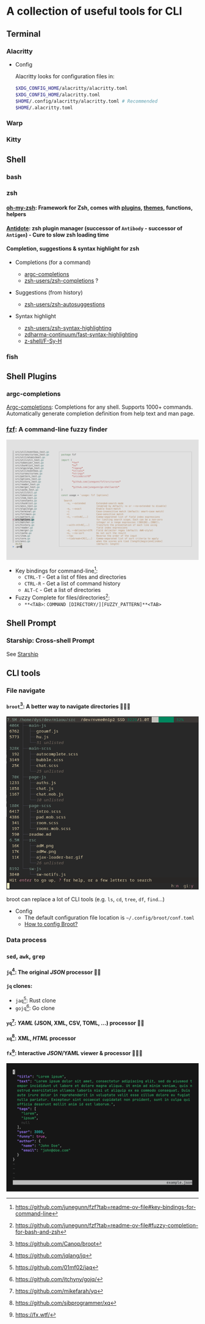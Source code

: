 # A collection of useful tools for CLI

## Terminal

### Alacritty

- Config

  Alacritty looks for configuration files in:

  ```bash
  $XDG_CONFIG_HOME/alacritty/alacritty.toml
  $XDG_CONFIG_HOME/alacritty.toml
  $HOME/.config/alacritty/alacritty.toml # Recommended
  $HOME/.alacritty.toml
  ```

### Warp

### Kitty

## Shell

### bash

### zsh

#### [oh-my-zsh][oh-my-zsh]: Framework for Zsh, comes with [plugins][on-my-zsh-plugins], [themes][oh-my-zsh-themes], functions, helpers

#### [Antidote][Antidote]: zsh plugin manager (successor of `Antibody` - successor of `Antigen`) - Cure to slow zsh loading time

#### Completion, suggestions & syntax highlight for zsh

- Completions (for a command)

  - [argc-completions](#argc-completions)
  - [zsh-users/zsh-completions][zsh-users/zsh-completions] ?

- Suggestions (from history)

  - [zsh-users/zsh-autosuggestions][zsh-users/zsh-autosuggestions]

- Syntax highlight
  - [zsh-users/zsh-syntax-highlighting][zsh-users/zsh-syntax-highlighting]
  - [zdharma-continuum/fast-syntax-highlighting][zdharma-continuum/fast-syntax-highlighting]
  - [z-shell/F-Sy-H][z-shell/F-Sy-H]

### fish

## Shell Plugins

### argc-completions

[Argc-completions][argc-completions]: Completions for any shell. Supports 1000+ commands. Automatically generate completion definition from help text and man page.

### [fzf][fzf]: A command-line fuzzy finder

![fzf](images/fzf-preview.png)

- Key bindings for command-line[^fzf-key-bindings]:
  - `CTRL-T` - Get a list of files and directories
  - `CTRL-R` - Get a list of command history
  - `ALT-C` - Get a list of directories
- Fuzzy Complete for files/directories[^fzf-fuzzy-completion]:
  - `**<TAB>`: `COMMAND [DIRECTORY/][FUZZY_PATTERN]**<TAB>`

## Shell Prompt

### Starship: Cross-shell Prompt

See [Starship](./starship.md)

## CLI tools

### File navigate

#### `broot`[^broot]: A better way to navigate directories 🌟🌟🌟

![broot](/images/broot-preview.png)

broot can replace a lot of CLI tools (e.g. `ls`, `cd`, `tree`, `df`, `find`...)

- Config
  - The default configuration file location is `~/.config/broot/conf.toml`
  - [How to config Broot?](https://dystroy.org/broot/conf_file/)

### Data process

### `sed`, `awk`, `grep`

#### `jq`[^jq]: The original _JSON_ processor 🌟🌟

#### `jq` clones:

- `jaq`[^jaq]: Rust clone
- `gojq`[^gojq]: Go clone

#### `yq`[^yq]: _YAML_ (JSON, XML, CSV, TOML, ...) processor 🌟🌟

#### `xq`[^xq]: XML, _HTML_ processor

#### `fx`[^fx]: Interactive _JSON_/YAML viewer & processor 🌟🌟🌟

![fx](/images/fx-preview.gif)

[^broot]: <https://github.com/Canop/broot>
[^jq]: https://github.com/jqlang/jq
[^jaq]: https://github.com/01mf02/jaq
[^gojq]: https://github.com/itchyny/gojq/
[^yq]: https://github.com/mikefarah/yq
[^xq]: https://github.com/sibprogrammer/xq
[^fx]: https://fx.wtf/

[oh-my-zsh]: https://ohmyz.sh/
[on-my-zsh-plugins]: https://github.com/ohmyzsh/ohmyzsh/wiki/Plugins
[oh-my-zsh-themes]: https://github.com/ohmyzsh/ohmyzsh/wiki/Themes
[Antidote]: https://github.com/mattmc3/antidote
[argc-completions]: https://github.com/sigoden/argc-completions
[fzf]: https://github.com/junegunn/fzf
[zsh-users/zsh-completions]: https://github.com/zsh-users/zsh-completions/
[zsh-users/zsh-autosuggestions]: https://github.com/zsh-users/zsh-autosuggestions
[zsh-users/zsh-syntax-highlighting]: https://github.com/zsh-users/zsh-syntax-highlighting
[zdharma-continuum/fast-syntax-highlighting]: https://github.com/zdharma-continuum/fast-syntax-highlighting
[z-shell/F-Sy-H]: https://github.com/z-shell/F-Sy-H

[^fzf-fuzzy-completion]: https://github.com/junegunn/fzf?tab=readme-ov-file#fuzzy-completion-for-bash-and-zsh
[^fzf-key-bindings]: https://github.com/junegunn/fzf?tab=readme-ov-file#key-bindings-for-command-line
